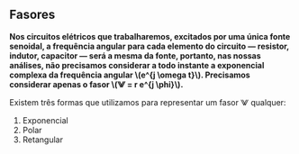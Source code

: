 ## Fasores

<div class="normal">

**Nos circuitos elétricos que trabalharemos, excitados por uma única fonte senoidal, a frequência angular para cada elemento do circuito — resistor, indutor, capacitor — será a mesma da fonte, portanto, nas nossas análises, não precisamos considerar a todo instante a exponencial complexa da frequência angular \\(e^{j \omega t}\\). Precisamos considerar apenas o fasor \\(⨈ = r e^{j \phi}\\).**

Existem três formas que utilizamos para representar um fasor ⨈ qualquer:
1. Exponencial
2. Polar
3. Retangular

</div>
